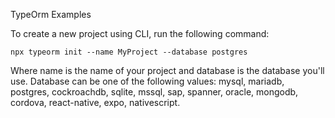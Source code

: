 TypeOrm Examples

To create a new project using CLI, run the following command:

```
npx typeorm init --name MyProject --database postgres
```

Where name is the name of your project and database is the database you'll use. Database can be one of the following values: mysql, mariadb, postgres, cockroachdb, sqlite, mssql, sap, spanner, oracle, mongodb, cordova, react-native, expo, nativescript.
